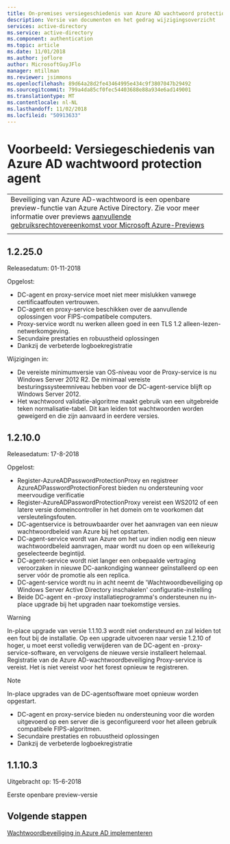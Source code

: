 ```yaml
---
title: On-premises versiegeschiedenis van Azure AD wachtwoord protection agent
description: Versie van documenten en het gedrag wijzigingsoverzicht
services: active-directory
ms.service: active-directory
ms.component: authentication
ms.topic: article
ms.date: 11/01/2018
ms.author: joflore
author: MicrosoftGuyJFlo
manager: mtillman
ms.reviewer: jsimmons
ms.openlocfilehash: 89d64a28d2fe43464995e434c9f3807047b29492
ms.sourcegitcommit: 799a4da85cf0fec54403688e88a934e6ad149001
ms.translationtype: MT
ms.contentlocale: nl-NL
ms.lasthandoff: 11/02/2018
ms.locfileid: "50913633"
---
```

# <a name="preview--azure-ad-password-protection-agent-version-history"></a>Voorbeeld: Versiegeschiedenis van Azure AD wachtwoord protection agent

|     |
| --- |
| Beveiliging van Azure AD-wachtwoord is een openbare preview-functie van Azure Active Directory. Zie voor meer informatie over previews [aanvullende gebruiksrechtovereenkomst voor Microsoft Azure-Previews](https://azure.microsoft.com/support/legal/preview-supplemental-terms/)|
|     |

## <a name="12250"></a>1.2.25.0

Releasedatum: 01-11-2018

Opgelost:

* DC-agent en proxy-service moet niet meer mislukken vanwege certificaatfouten vertrouwen.
* DC-agent en proxy-service beschikken over de aanvullende oplossingen voor FIPS-compatibele computers.
* Proxy-service wordt nu werken alleen goed in een TLS 1.2 alleen-lezen-netwerkomgeving.
* Secundaire prestaties en robuustheid oplossingen
* Dankzij de verbeterde logboekregistratie

Wijzigingen in:

* De vereiste minimumversie van OS-niveau voor de Proxy-service is nu Windows Server 2012 R2. De minimaal vereiste besturingssysteemniveau hebben voor de DC-agent-service blijft op Windows Server 2012.
* Het wachtwoord validatie-algoritme maakt gebruik van een uitgebreide teken normalisatie-tabel. Dit kan leiden tot wachtwoorden worden geweigerd en die zijn aanvaard in eerdere versies.

## <a name="12100"></a>1.2.10.0

Releasedatum: 17-8-2018

Opgelost:

* Register-AzureADPasswordProtectionProxy en registreer AzureADPasswordProtectionForest bieden nu ondersteuning voor meervoudige verificatie
* Register-AzureADPasswordProtectionProxy vereist een WS2012 of een latere versie domeincontroller in het domein om te voorkomen dat versleutelingsfouten.
* DC-agentservice is betrouwbaarder over het aanvragen van een nieuw wachtwoordbeleid van Azure bij het opstarten.
* DC-agent-service wordt van Azure om het uur indien nodig een nieuw wachtwoordbeleid aanvragen, maar wordt nu doen op een willekeurig geselecteerde begintijd.
* DC-agent-service wordt niet langer een onbepaalde vertraging veroorzaken in nieuwe DC-aankondiging wanneer geïnstalleerd op een server vóór de promotie als een replica.
* DC-agent-service wordt nu in acht neemt de 'Wachtwoordbeveiliging op Windows Server Active Directory inschakelen' configuratie-instelling
* Beide DC-agent en -proxy installatieprogramma's ondersteunen nu in-place upgrade bij het upgraden naar toekomstige versies.

> [!WARNING]
> In-place upgrade van versie 1.1.10.3 wordt niet ondersteund en zal leiden tot een fout bij de installatie. Op een upgrade uitvoeren naar versie 1.2.10 of hoger, u moet eerst volledig verwijderen van de DC-agent en -proxy-service-software, en vervolgens de nieuwe versie installeert helemaal. Registratie van de Azure AD-wachtwoordbeveiliging Proxy-service is vereist.  Het is niet vereist voor het forest opnieuw te registreren.

> [!NOTE]
> In-place upgrades van de DC-agentsoftware moet opnieuw worden opgestart.

* DC-agent en proxy-service bieden nu ondersteuning voor die worden uitgevoerd op een server die is geconfigureerd voor het alleen gebruik compatibele FIPS-algoritmen.
* Secundaire prestaties en robuustheid oplossingen
* Dankzij de verbeterde logboekregistratie

## <a name="11103"></a>1.1.10.3

Uitgebracht op: 15-6-2018

Eerste openbare preview-versie

## <a name="next-steps"></a>Volgende stappen

[Wachtwoordbeveiliging in Azure AD implementeren](howto-password-ban-bad-on-premises-deploy.md)
